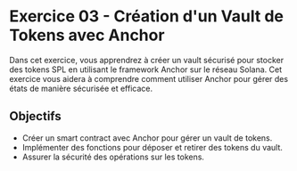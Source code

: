 # Exercice 03 - Création d'un Vault de Tokens avec Anchor

Dans cet exercice, vous apprendrez à créer un vault sécurisé pour stocker des tokens SPL en utilisant le framework Anchor sur le réseau Solana. Cet exercice vous aidera à comprendre comment utiliser Anchor pour gérer des états de manière sécurisée et efficace.

## Objectifs

- Créer un smart contract avec Anchor pour gérer un vault de tokens.
- Implémenter des fonctions pour déposer et retirer des tokens du vault.
- Assurer la sécurité des opérations sur les tokens.
